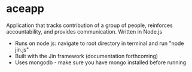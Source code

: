 aceapp
======

Application that tracks contribution of a group of people, reinforces accountability, and provides communication. Written in Node.js

- Runs on node js: navigate to root directory in terminal and run "node jin.js"
- Built with the Jin framework (documentation forthcoming)
- Uses mongodb - make sure you have mongo installed before running
